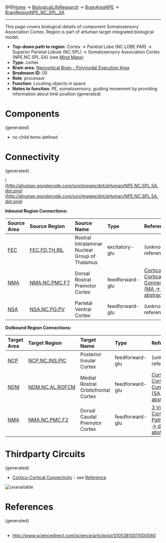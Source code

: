 @@[Home](Home.md) -> [BiologicalLifeResearch](BiologicalLifeResearch.md) -> [BrainAreaNPE](BrainAreaNPE.md) -> [BrainRegionNPE\_NC\_SPL\_SA](BrainRegionNPE_NC_SPL_SA.md)

---


This page covers biological details of component Somatosensory Association Cortex.
Region is part of aHuman target integrated biological model.

  * **Top-down path to region**: Cortex -> Parietal Lobe (NC.LOBE.PAR) -> Superior Parietal Lobule (NC.SPL) -> Somatosensory Association Cortex (NPE.NC.SPL.SA) (see [Mind Maps](OverallMindMaps.md))
  * **Type**: cortex
  * **Brain area**: [Neocortical Brain - Polymodal Execution Area](BrainAreaNPE.md)
  * **Brodmann ID**: 05
  * **Role**: processor
  * **Function**: Locating objects in space
  * **Notes to function**: PE, somatosensory, guiding movement by providing information about limb position
(generated)
# Components #
(generated)


  * no child items defined

# Connectivity #
(generated)


![http://ahuman.googlecode.com/svn/images/dot/aHuman/NPE.NC.SPL.SA.dot.png](http://ahuman.googlecode.com/svn/images/dot/aHuman/NPE.NC.SPL.SA.dot.png)

**Inbound Region Connections:**

| **Source Area** | **Source Region** | **Source Name** | **Type** | **Reference** |
|:----------------|:------------------|:----------------|:---------|:--------------|
| [FEC](BrainAreaFEC.md) | [FEC.FD.TH.RIL](BrainRegionFEC_FD_TH_RIL.md) | Rostral Intralaminar Nuclear Group of Thalamus | excitatory-glu | (unknown reference) |
| [NMA](BrainAreaNMA.md) | [NMA.NC.PMC.F7](BrainRegionNMA_NC_PMC_F7.md) | Dorsal Rostral Premotor Cortex | feedforward-glu | [Cortico-Cortical Connectivity (MA -> SA, abstract)](http://www.sciencedirect.com/science/article/pii/S1053810011000080) |
| [NSA](BrainAreaNSA.md) | [NSA.NC.PG.PV](BrainRegionNSA_NC_PG_PV.md) | Parietal Ventral Cortex | feedforward-glu | (unknown reference) |

**Outbound Region Connections:**

| **Target Area** | **Target Region** | **Target Name** | **Type** | **Reference** |
|:----------------|:------------------|:----------------|:---------|:--------------|
| [NCP](BrainAreaNCP.md) | [NCP.NC.INS.PIC](BrainRegionNCP_NC_INS_PIC.md) | Posterior Insular Cortex | feedforward-glu | (unknown reference) |
| [NDM](BrainAreaNDM.md) | [NDM.NC.AL.ROFCM](BrainRegionNDM_NC_AL_ROFCM.md) | Medial Rostral Orbitofrontal Cortex | feedforward-glu | [Cortico-Cortical Connectivity (SA -> PFC, abstract)](http://www.sciencedirect.com/science/article/pii/S1053810011000080) |
| [NMA](BrainAreaNMA.md) | [NMA.NC.PMC.F2](BrainRegionNMA_NC_PMC_F2.md) | Dorsal Caudal Premotor Cortex | feedforward-glu | [3 Visual Cortex Paths (SPL -> dPM, abstract)](http://ahuman.googlecode.com/svn/research/articles/Biological/2008-dorsal-stream.pdf) |

# Thirdparty Circuits #
(generated)

  * [Cortico-Cortical Connectivity](http://ars.els-cdn.com/content/image/1-s2.0-S1053810011000080-gr3.jpg) - see [Reference](http://www.sciencedirect.com/science/article/pii/S1053810011000080)

<img src='http://ars.els-cdn.com/content/image/1-s2.0-S1053810011000080-gr3.jpg' alt='unavailable'>


<h1>References</h1>
(generated)<br>
<br>
<ul><li><a href='http://www.sciencedirect.com/science/article/pii/S1053810011000080'>http://www.sciencedirect.com/science/article/pii/S1053810011000080</a></li></ul>
